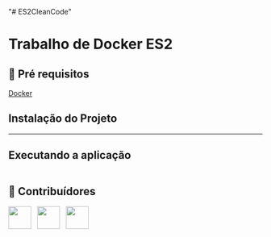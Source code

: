 "# ES2CleanCode"

# Trabalho de Docker ES2
 
## 🔐 Pré requisitos

<a href="https://www.docker.com/">Docker</a> &nbsp;

## Instalação do Projeto

---

## Executando a aplicação

```bash

```

## 🤝 Contribuídores

<a href="https://github.com/CauaSSaraiva"><img src="https://github.com/CauaSSaraiva.png" width="45" height="45"></a> &nbsp;
<a href="https://github.com/leonardobonato"><img src="https://github.com/leonardobonato.png" width="45" height="45"></a> &nbsp;
<a href="https://github.com/GeancarloBastos"><img src="https://github.com/GeancarloBasto.png" width="45" height="45"></a> &nbsp;
